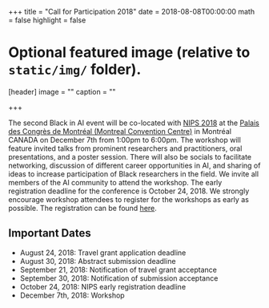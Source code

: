 +++
title = "Call for Participation 2018"
date = 2018-08-08T00:00:00
math = false
highlight = false

# Optional featured image (relative to `static/img/` folder).
[header]
image = ""
caption = ""

+++

The second Black in AI event will be co-located with [NIPS 2018](https://nips.cc/) at the [Palais des Congrès de Montréal (Montreal Convention Centre)](https://congresmtl.com/)  in Montréal CANADA on December 7th from 1:00pm to 6:00pm. The workshop will feature invited talks from prominent researchers and practitioners, oral presentations, and a poster session. There will also be socials to facilitate networking, discussion of different career opportunities in AI, and sharing of ideas to increase participation of Black researchers in the field. We invite all members of the AI community to attend the workshop. The early registration deadline for the conference is October 24, 2018. We strongly encourage workshop attendees to register for the workshops as early as possible. The registration can be found [here](https://nips.cc/accounts/login/?next=/Profile).

<!--more-->

## Important Dates
 - August 24, 2018: Travel grant application deadline
 - August 30, 2018: Abstract submission deadline
 - September 21, 2018: Notification of travel grant acceptance
 - September 30, 2018: Notification of submission acceptance
 - October 24, 2018: NIPS early registration deadline
 - December 7th, 2018: Workshop
